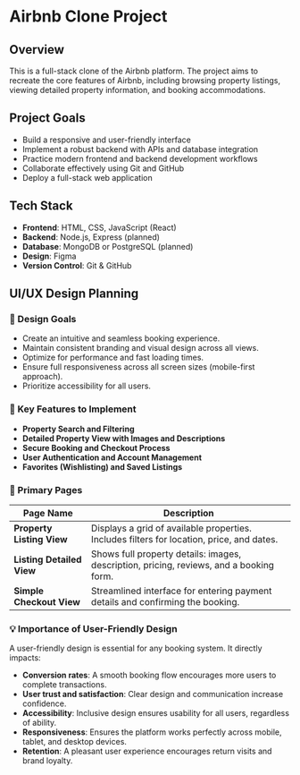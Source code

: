 # Airbnb Clone Project

## Overview

This is a full-stack clone of the Airbnb platform. The project aims to recreate the core features of Airbnb, including browsing property listings, viewing detailed property information, and booking accommodations.

## Project Goals

- Build a responsive and user-friendly interface
- Implement a robust backend with APIs and database integration
- Practice modern frontend and backend development workflows
- Collaborate effectively using Git and GitHub
- Deploy a full-stack web application

## Tech Stack

- **Frontend**: HTML, CSS, JavaScript (React)
- **Backend**: Node.js, Express (planned)
- **Database**: MongoDB or PostgreSQL (planned)
- **Design**: Figma
- **Version Control**: Git & GitHub


## UI/UX Design Planning

### 🎯 Design Goals

- Create an intuitive and seamless booking experience.
- Maintain consistent branding and visual design across all views.
- Optimize for performance and fast loading times.
- Ensure full responsiveness across all screen sizes (mobile-first approach).
- Prioritize accessibility for all users.

### 🔑 Key Features to Implement

- **Property Search and Filtering**  
- **Detailed Property View with Images and Descriptions**  
- **Secure Booking and Checkout Process**  
- **User Authentication and Account Management**  
- **Favorites (Wishlisting) and Saved Listings**  

### 📄 Primary Pages

| Page Name               | Description                                                                                  |
|-------------------------|----------------------------------------------------------------------------------------------|
| **Property Listing View** | Displays a grid of available properties. Includes filters for location, price, and dates.    |
| **Listing Detailed View** | Shows full property details: images, description, pricing, reviews, and a booking form.     |
| **Simple Checkout View**  | Streamlined interface for entering payment details and confirming the booking.              |

### 💡 Importance of User-Friendly Design

A user-friendly design is essential for any booking system. It directly impacts:

- **Conversion rates**: A smooth booking flow encourages more users to complete transactions.
- **User trust and satisfaction**: Clear design and communication increase confidence.
- **Accessibility**: Inclusive design ensures usability for all users, regardless of ability.
- **Responsiveness**: Ensures the platform works perfectly across mobile, tablet, and desktop devices.
- **Retention**: A pleasant user experience encourages return visits and brand loyalty.

